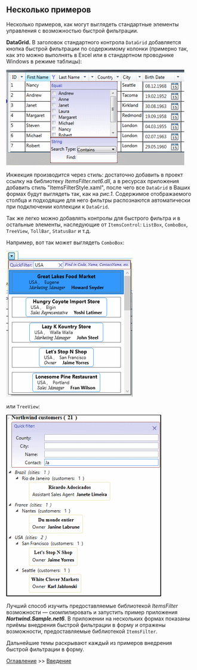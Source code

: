 ﻿## Несколько примеров

Несколько примеров, как могут выглядеть стандартные элементы управления с возможностью быстрой фильтрации.


**DataGrid.**
В заголовок стандартного контрола `DataGrid` добавляется кнопка быстрой фильтрации по содержимому колонки 
(примерно так, как это можно выполнять в Excel или в стандартном проводнике Windows в режиме таблицы):

![DataGrid column filter](Picture/Pic1.gif "Рис.1")

Инжекция производится через стиль: достаточно добавить в проект ссылку на библиотеку *ItemsFilter.net6.dll*, 
а в ресурсах приложения добавить стиль "ItemsFilterStyle.xaml", после чего все `DataGrid` в Ваших формах 
будут выглядеть так, как на *рис.1*. Содержимое отображаемого столбца и подходящие для него фильтры 
распознаются автоматически при подключении коллекции к `DataGrid`.

Так же легко можно добавлять контролы для быстрого фильтра и в остальные элементы, 
наследующие от `ItemsControl`: `ListBox`, `ComboBox`, `TreeView`, `TollBar`, `StatusBar` и т.д.

Например, вот так может выглядеть `ComboBox`:

![ComboBox width quick filter](Picture/Pic2.gif "Рис.2")

или `TreeView`:

![TreeView width quick filter](Picture/Pic3.gif "Рис.3")

Лучший способ изучить предоставляемые библиотекой *ItemsFilter* возможности — 
скомпилировать и запустить пример приложения ***Nortwind.Sample.net6***. 
В приложении на нескольких формах показаны приёмы внедрения быстрой фильтрации в форму 
и отражены возможности, предоставляемые библиотекой `ItemsFilter`.

Дальнейшие темы раскрывают каждый из примеров внедрения быстрой фильтрации в форму.

[Оглавление](Readme.md) >>
[Введение](ALittleBackground.md "Немного предыстории: Предпосылки для использования. Детали реализации.")


